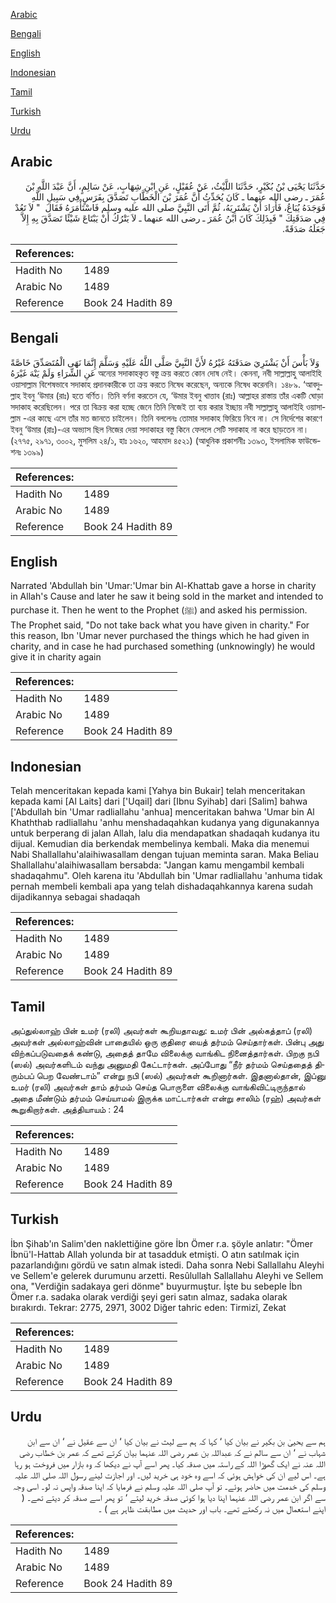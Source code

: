 [Arabic](#arabic)

[Bengali](#bengali)

[English](#english)

[Indonesian](#indonesian)

[Tamil](#tamil)

[Turkish](#turkish)

[Urdu](#urdu)

## Arabic


<div dir="rtl" lang="ar" style={{fontSize:'larger',backgroundColor:'#f8f9fa',padding:20}}>
حَدَّثَنَا يَحْيَى بْنُ بُكَيْرٍ، حَدَّثَنَا اللَّيْثُ، عَنْ عُقَيْلٍ، عَنِ ابْنِ شِهَابٍ، عَنْ سَالِمٍ، أَنَّ عَبْدَ اللَّهِ بْنَ عُمَرَ ـ رضى الله عنهما ـ كَانَ يُحَدِّثُ أَنَّ عُمَرَ بْنَ الْخَطَّابِ تَصَدَّقَ بِفَرَسٍ فِي سَبِيلِ اللَّهِ فَوَجَدَهُ يُبَاعُ، فَأَرَادَ أَنْ يَشْتَرِيَهُ، ثُمَّ أَتَى النَّبِيَّ صلى الله عليه وسلم فَاسْتَأْمَرَهُ فَقَالَ ‏ "‏ لاَ تَعُدْ فِي صَدَقَتِكَ ‏"‏ فَبِذَلِكَ كَانَ ابْنُ عُمَرَ ـ رضى الله عنهما ـ لاَ يَتْرُكُ أَنْ يَبْتَاعَ شَيْئًا تَصَدَّقَ بِهِ إِلاَّ جَعَلَهُ صَدَقَةً‏.‏
</div>
<div style={{backgroundColor:'#f8f9fa',padding:20, marginBottom: 10}}><table> <thead> <tr> <th>References:</th> <th></th> </tr> </thead> <tbody><tr><td>Hadith No</td><td>1489</td></tr><tr><td>Arabic No</td><td>1489</td></tr><tr><td>Reference</td><td>Book 24 Hadith 89</td></tr></tbody></table></div>

## Bengali


<div dir="ltr" lang="bn" style={{fontSize:'larger',backgroundColor:'#f8f9fa',padding:20}}>
وَلاَ بَأْسَ أَنْ يَشْتَرِيَ صَدَقَتَهُ غَيْرُهُ لأَنَّ النَّبِيَّ صَلَّى اللَّهُ عَلَيْهِ وَسَلَّمَ إِنَّمَا نَهَى الْمُتَصَدِّقَ خَاصَّةً عَنِ الشِّرَاءِ وَلَمْ يَنْهَ غَيْرَهُ অন্যের সদাকাহকৃত বস্তু ক্রয় করতে কোন দোষ নেই। কেননা, নবী সাল্লাল্লাহু আলাইহি ওয়াসাল্লাম বিশেষভাবে সদাকাহ প্রদানকারীকে তা ক্রয় করতে নিষেধ করেছেন, অন্যকে নিষেধ করেননি। ১৪৮৯. ‘আবদুল্লাহ ইবনু ‘উমার (রাঃ) হতে বর্ণিত। তিনি বর্ণনা করতেন যে, ‘উমার ইবনু খাত্তাব (রাঃ) আল্লাহর রাস্তায় তাঁর একটি ঘোড়া সদাকাহ করেছিলেন। পরে তা বিক্রয় করা হচ্ছে জেনে তিনি নিজেই তা ব্যয় করার ইচ্ছায় নবী সাল্লাল্লাহু আলাইহি ওয়াসাল্লাম -এর কাছে এসে তাঁর মত জানতে চাইলেন। তিনি বললেনঃ তোমার সদাকাহ ফিরিয়ে নিবে না। সে নির্দেশের কারণে ইবনু ‘উমার (রাঃ)-এর অভ্যাস ছিল নিজের দেয়া সদাকাহর বস্তু কিনে ফেললে সেটি সদাকাহ না করে ছাড়তেন না। (২৭৭৫, ২৯৭১, ৩০০২, মুসলিম ২৪/১, হাঃ ১৬২০, আহমাদ ৪৫২১) (আধুনিক প্রকাশনীঃ ১৩৯৩, ইসলামিক ফাউন্ডেশনঃ ১৩৯৯)
</div>
<div style={{backgroundColor:'#f8f9fa',padding:20, marginBottom: 10}}><table> <thead> <tr> <th>References:</th> <th></th> </tr> </thead> <tbody><tr><td>Hadith No</td><td>1489</td></tr><tr><td>Arabic No</td><td>1489</td></tr><tr><td>Reference</td><td>Book 24 Hadith 89</td></tr></tbody></table></div>

## English


<div dir="ltr" lang="en" style={{fontSize:'larger',backgroundColor:'#f8f9fa',padding:20}}>
Narrated 'Abdullah bin 'Umar:'Umar bin Al-Khattab gave a horse in charity in Allah's Cause and later he saw it being sold in the market and intended to purchase it. Then he went to the Prophet (ﷺ) and asked his permission. The Prophet said, "Do not take back what you have given in charity." For this reason, Ibn 'Umar never purchased the things which he had given in charity, and in case he had purchased something (unknowingly) he would give it in charity again
</div>
<div style={{backgroundColor:'#f8f9fa',padding:20, marginBottom: 10}}><table> <thead> <tr> <th>References:</th> <th></th> </tr> </thead> <tbody><tr><td>Hadith No</td><td>1489</td></tr><tr><td>Arabic No</td><td>1489</td></tr><tr><td>Reference</td><td>Book 24 Hadith 89</td></tr></tbody></table></div>

## Indonesian


<div dir="ltr" lang="id" style={{fontSize:'larger',backgroundColor:'#f8f9fa',padding:20}}>
Telah menceritakan kepada kami [Yahya bin Bukair] telah menceritakan kepada kami [Al Laits] dari ['Uqail] dari [Ibnu Syihab] dari [Salim] bahwa ['Abdullah bin 'Umar radliallahu 'anhua] menceritakan bahwa 'Umar bin Al Khaththab radliallahu 'anhu menshadaqahkan kudanya yang digunakannya untuk berperang di jalan Allah, lalu dia mendapatkan shadaqah kudanya itu dijual. Kemudian dia berkendak membelinya kembali. Maka dia menemui Nabi Shallallahu'alaihiwasallam dengan tujuan meminta saran. Maka Beliau Shallallahu'alaihiwasallam bersabda: "Jangan kamu mengambil kembali shadaqahmu". Oleh karena itu 'Abdullah bin 'Umar radliallahu 'anhuma tidak pernah membeli kembali apa yang telah dishadaqahkannya karena sudah dijadikannya sebagai shadaqah
</div>
<div style={{backgroundColor:'#f8f9fa',padding:20, marginBottom: 10}}><table> <thead> <tr> <th>References:</th> <th></th> </tr> </thead> <tbody><tr><td>Hadith No</td><td>1489</td></tr><tr><td>Arabic No</td><td>1489</td></tr><tr><td>Reference</td><td>Book 24 Hadith 89</td></tr></tbody></table></div>

## Tamil


<div dir="ltr" lang="ta" style={{fontSize:'larger',backgroundColor:'#f8f9fa',padding:20}}>
அப்துல்லாஹ் பின் உமர் (ரலி) அவர்கள் கூறியதாவது: உமர் பின் அல்கத்தாப் (ரலி) அவர்கள் அல்லாஹ்வின் பாதையில் ஒரு குதிரை யைத் தர்மம் செய்தார்கள். பின்பு அது விற்கப்படுவதைக் கண்டு, அதைத் தாமே விலைக்கு வாங்கிட நினைத்தார்கள். பிறகு நபி (ஸல்) அவர்களிடம் வந்து அனுமதி கேட்டார்கள். அப்போது “நீர் தர்மம் செய்ததைத் திரும்பப் பெற வேண்டாம்” என்று நபி (ஸல்) அவர்கள் கூறினார்கள். இதனால்தான், இப்னு உமர் (ரலி) அவர்கள் தாம் தர்மம் செய்த பொருளை விலைக்கு வாங்கிவிட்டிருந்தால் அதை மீண்டும் தர்மம் செய்யாமல் இருக்க மாட்டார்கள் என்று சாலிம் (ரஹ்) அவர்கள் கூறுகிறார்கள். அத்தியாயம் : 24
</div>
<div style={{backgroundColor:'#f8f9fa',padding:20, marginBottom: 10}}><table> <thead> <tr> <th>References:</th> <th></th> </tr> </thead> <tbody><tr><td>Hadith No</td><td>1489</td></tr><tr><td>Arabic No</td><td>1489</td></tr><tr><td>Reference</td><td>Book 24 Hadith 89</td></tr></tbody></table></div>

## Turkish


<div dir="ltr" lang="tr" style={{fontSize:'larger',backgroundColor:'#f8f9fa',padding:20}}>
İbn Şihab'ın Salim'den naklettiğine göre İbn Ömer r.a. şöyle anlatır: "Ömer İbnü'l-Hattab Allah yolunda bir at tasadduk etmişti. O atın satılmak için pazarlandığını gördü ve satın almak istedi. Daha sonra Nebi Sallallahu Aleyhi ve Sellem'e gelerek durumunu arzetti. Resûlullah Sallallahu Aleyhi ve Sellem ona, "Verdiğin sadakaya geri dönme" buyurmuştur. İşte bu sebeple İbn Ömer r.a. sadaka olarak verdiği şeyi geri satın almaz, sadaka olarak bırakırdı. Tekrar: 2775, 2971, 3002 Diğer tahric eden: Tirmizî, Zekat
</div>
<div style={{backgroundColor:'#f8f9fa',padding:20, marginBottom: 10}}><table> <thead> <tr> <th>References:</th> <th></th> </tr> </thead> <tbody><tr><td>Hadith No</td><td>1489</td></tr><tr><td>Arabic No</td><td>1489</td></tr><tr><td>Reference</td><td>Book 24 Hadith 89</td></tr></tbody></table></div>

## Urdu


<div dir="rtl" lang="ur" style={{fontSize:'larger',backgroundColor:'#f8f9fa',padding:20}}>
ہم سے یحییٰ بن بکیر نے بیان کیا ‘ کہا کہ ہم سے لیث نے بیان کیا ‘ ان سے عقیل نے ‘ ان سے ابن شہاب نے ‘ ان سے سالم نے کہ عبداللہ بن عمر رضی اللہ عنہما بیان کرتے تھے کہ عمر بن خطاب رضی اللہ عنہ نے ایک گھوڑا اللہ کے راستہ میں صدقہ کیا۔ پھر اسے آپ نے دیکھا کہ وہ بازار میں فروخت ہو رہا ہے۔ اس لیے ان کی خواہش ہوئی کہ اسے وہ خود ہی خرید لیں۔ اور اجازت لینے رسول اللہ صلی اللہ علیہ وسلم کی خدمت میں حاضر ہوئے۔ تو آپ صلی اللہ علیہ وسلم نے فرمایا کہ اپنا صدقہ واپس نہ لو۔ اسی وجہ سے اگر ابن عمر رضی اللہ عنہما اپنا دیا ہوا کوئی صدقہ خرید لیتے ‘ تو پھر اسے صدقہ کر دیتے تھے۔ ( اپنے استعمال میں نہ رکھتے تھے۔ باب اور حدیث میں مطابقت ظاہر ہے ) ۔
</div>
<div style={{backgroundColor:'#f8f9fa',padding:20, marginBottom: 10}}><table> <thead> <tr> <th>References:</th> <th></th> </tr> </thead> <tbody><tr><td>Hadith No</td><td>1489</td></tr><tr><td>Arabic No</td><td>1489</td></tr><tr><td>Reference</td><td>Book 24 Hadith 89</td></tr></tbody></table></div>